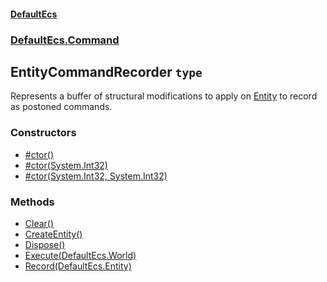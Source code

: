 #### [DefaultEcs](./DefaultEcs.md 'DefaultEcs')
### [DefaultEcs.Command](./DefaultEcs.md#DefaultEcs-Command 'DefaultEcs.Command')
## EntityCommandRecorder `type`
Represents a buffer of structural modifications to apply on [Entity](./DefaultEcs-Entity.md 'DefaultEcs.Entity') to record as postoned commands. 
### Constructors
- [#ctor()](./DefaultEcs-Command-EntityCommandRecorder--ctor().md 'DefaultEcs.Command.EntityCommandRecorder.#ctor()')
- [#ctor(System.Int32)](./DefaultEcs-Command-EntityCommandRecorder--ctor(System-Int32).md 'DefaultEcs.Command.EntityCommandRecorder.#ctor(System.Int32)')
- [#ctor(System.Int32, System.Int32)](./DefaultEcs-Command-EntityCommandRecorder--ctor(System-Int32-_System-Int32).md 'DefaultEcs.Command.EntityCommandRecorder.#ctor(System.Int32, System.Int32)')
### Methods
- [Clear()](./DefaultEcs-Command-EntityCommandRecorder-Clear().md 'DefaultEcs.Command.EntityCommandRecorder.Clear()')
- [CreateEntity()](./DefaultEcs-Command-EntityCommandRecorder-CreateEntity().md 'DefaultEcs.Command.EntityCommandRecorder.CreateEntity()')
- [Dispose()](./DefaultEcs-Command-EntityCommandRecorder-Dispose().md 'DefaultEcs.Command.EntityCommandRecorder.Dispose()')
- [Execute(DefaultEcs.World)](./DefaultEcs-Command-EntityCommandRecorder-Execute(DefaultEcs-World).md 'DefaultEcs.Command.EntityCommandRecorder.Execute(DefaultEcs.World)')
- [Record(DefaultEcs.Entity)](./DefaultEcs-Command-EntityCommandRecorder-Record(DefaultEcs-Entity).md 'DefaultEcs.Command.EntityCommandRecorder.Record(DefaultEcs.Entity)')
